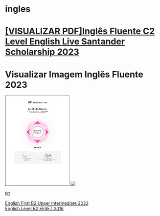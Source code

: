 # ingles

<h1><a href="https://github.com/luismendes070/ingles/blob/main/Certificates.pdf">[VISUALIZAR PDF]Inglês Fluente C2 Level English Live Santander Scholarship 2023 </a>

<h1>Visualizar Imagem Inglês Fluente 2023</h1>
  <img src="ingles fluente.PNG" width=210 height=297>
</h1>

<!-- Imagem Inglês Fluente 2023 -->

<img src="https://github.com/luismendes070/curriculo/blob/gh-pages/Teste%20de%20Ingl%C3%AAs%20Out%202018.PNG">

B2

<a href="https://www.efset.org/cert/9SJZ1J">English First B2 Upper Intermediate 2022</a>    
<a href="https://www.efset.org/cert/gGdEkx">English Level B2 EFSET 2016</a>
